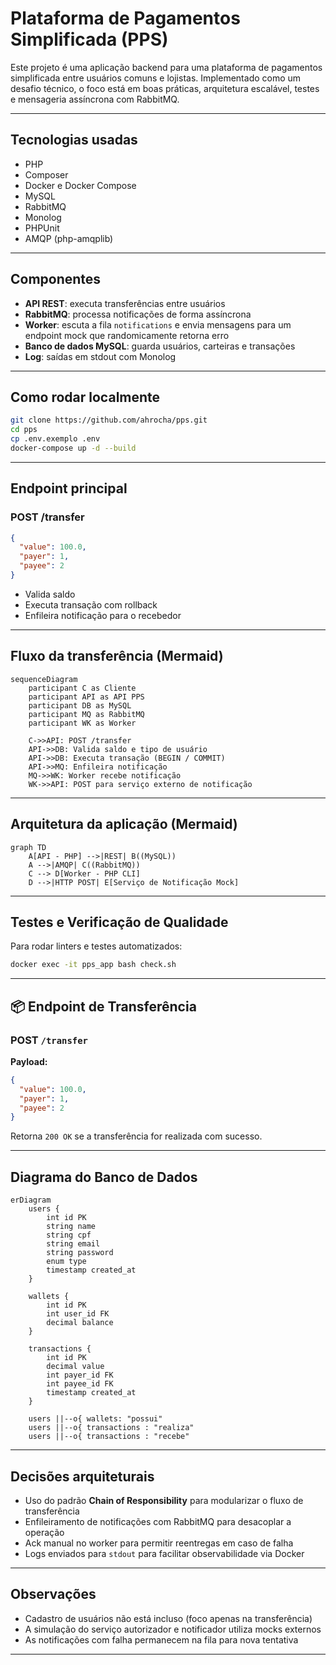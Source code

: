 
# Plataforma de Pagamentos Simplificada (PPS)

Este projeto é uma aplicação backend para uma plataforma de pagamentos simplificada entre usuários comuns e lojistas. Implementado como um desafio técnico, o foco está em boas práticas, arquitetura escalável, testes e mensageria assíncrona com RabbitMQ.

---

## Tecnologias usadas

- PHP
- Composer
- Docker e Docker Compose
- MySQL
- RabbitMQ
- Monolog
- PHPUnit
- AMQP (php-amqplib)

---

## Componentes

- **API REST**: executa transferências entre usuários
- **RabbitMQ**: processa notificações de forma assíncrona
- **Worker**: escuta a fila `notifications` e envia mensagens para um endpoint mock que randomicamente retorna erro
- **Banco de dados MySQL**: guarda usuários, carteiras e transações
- **Log**: saídas em stdout com Monolog

---

## Como rodar localmente

```bash
git clone https://github.com/ahrocha/pps.git
cd pps
cp .env.exemplo .env
docker-compose up -d --build
```

---

## Endpoint principal

### POST /transfer

```json
{
  "value": 100.0,
  "payer": 1,
  "payee": 2
}
```

- Valida saldo
- Executa transação com rollback
- Enfileira notificação para o recebedor

---

## Fluxo da transferência (Mermaid)

```mermaid
sequenceDiagram
    participant C as Cliente
    participant API as API PPS
    participant DB as MySQL
    participant MQ as RabbitMQ
    participant WK as Worker

    C->>API: POST /transfer
    API->>DB: Valida saldo e tipo de usuário
    API->>DB: Executa transação (BEGIN / COMMIT)
    API->>MQ: Enfileira notificação
    MQ->>WK: Worker recebe notificação
    WK->>API: POST para serviço externo de notificação
```

---

## Arquitetura da aplicação (Mermaid)

```mermaid
graph TD
    A[API - PHP] -->|REST| B((MySQL))
    A -->|AMQP| C((RabbitMQ))
    C --> D[Worker - PHP CLI]
    D -->|HTTP POST| E[Serviço de Notificação Mock]
```

---

## Testes e Verificação de Qualidade

Para rodar linters e testes automatizados:

```bash
docker exec -it pps_app bash check.sh
```

---

## 📦 Endpoint de Transferência

### POST `/transfer`

**Payload:**

```json
{
  "value": 100.0,
  "payer": 1,
  "payee": 2
}
```

Retorna `200 OK` se a transferência for realizada com sucesso.

---


## Diagrama do Banco de Dados

```mermaid
erDiagram
    users {
        int id PK
        string name
        string cpf
        string email
        string password
        enum type
        timestamp created_at
    }

    wallets {
        int id PK
        int user_id FK
        decimal balance
    }

    transactions {
        int id PK
        decimal value
        int payer_id FK
        int payee_id FK
        timestamp created_at
    }

    users ||--o{ wallets: "possui"
    users ||--o{ transactions : "realiza"
    users ||--o{ transactions : "recebe"
```

---

## Decisões arquiteturais

- Uso do padrão **Chain of Responsibility** para modularizar o fluxo de transferência
- Enfileiramento de notificações com RabbitMQ para desacoplar a operação
- Ack manual no worker para permitir reentregas em caso de falha
- Logs enviados para `stdout` para facilitar observabilidade via Docker

---

## Observações

- Cadastro de usuários não está incluso (foco apenas na transferência)
- A simulação do serviço autorizador e notificador utiliza mocks externos
- As notificações com falha permanecem na fila para nova tentativa

---
